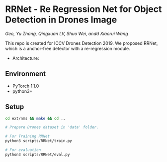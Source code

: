 # RRNet - Re Regression Net for Object Detection in Drones Image

*Geo, Yu Zhang, Qingxuan LV, Shuo Wei, andd Xiaorui Wang*

This repo is created for ICCV Drones Detection 2019. We proposed RRNet, which is a anchor-free detector with a re-regression module.

- Architecture:

## Environment

- PyTorch 1.1.0
- python3+

## Setup

```bash
cd ext/nms && make && cd ..

# Prepare Drones dataset in 'data' folder.

# For Training RRNet
python3 scripts/RRNet/train.py

# For evaluation
python3 scripts/RRNet/eval.py
```
